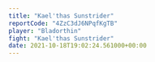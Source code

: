 ```yaml
---
title: "Kael'thas Sunstrider"
reportCode: "4ZzC3dJ6NPqfKgTB"
player: "Bladorthin"
fight: "Kael'thas Sunstrider"
date: 2021-10-18T19:02:24.561000+00:00
---
```

